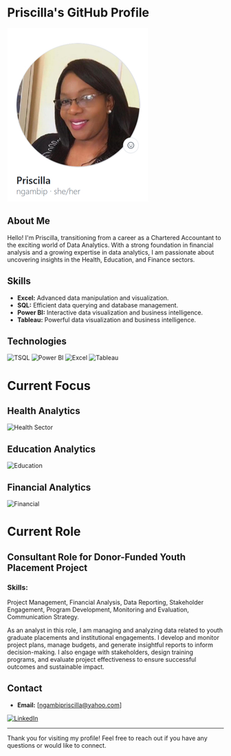 # Priscilla's GitHub Profile

![priscilla](https://github.com/ngambip/Top-uk-Youtubers-2024.githu.io/blob/main/Assets/Images/Profile_pic.png?raw=true)



## About Me

Hello! I'm Priscilla, transitioning from a career as a Chartered Accountant to the exciting world of Data Analytics. With a strong foundation in financial analysis and a growing expertise in data analytics, I am passionate about uncovering insights in the Health, Education, and Finance sectors.

## Skills

- **Excel:** Advanced data manipulation and visualization.
- **SQL:** Efficient data querying and database management.
- **Power BI:** Interactive data visualization and business intelligence.
- **Tableau:** Powerful data visualization and business intelligence.


## Technologies
![TSQL](https://img.shields.io/badge/-TSQL-007ACC?style=flat-square&logo=microsoft-sql-server&logoColor=white)
![Power BI](https://img.shields.io/badge/-Power%20BI-F2C811?style=flat-square&logo=power-bi&logoColor=white)
![Excel](https://img.shields.io/badge/-Excel-217346?style=flat-square&logo=microsoft-excel&logoColor=white)
![Tableau](https://img.shields.io/badge/-Tableau-E97627?style=flat-square&logo=Tableau&logoColor=white)



# Current Focus


## Health Analytics


![Health Sector](https://github.com/ngambip/Top-uk-Youtubers-2024.githu.io/blob/main/Assets/Images/Hospital_Analytics.jpg?raw=true)


## Education Analytics

![Education](https://github.com/ngambip/Top-uk-Youtubers-2024.githu.io/blob/main/Assets/Images/Education_Analytics.jpg?raw=true)


## Financial Analytics


![Financial](https://github.com/ngambip/Top-uk-Youtubers-2024.githu.io/blob/main/Assets/Images/Finance_Analytics.jpg?raw=true)



# Current Role

## Consultant Role for Donor-Funded Youth Placement Project

### Skills: 
Project Management, Financial Analysis, Data Reporting, Stakeholder Engagement, Program Development, Monitoring and Evaluation, Communication Strategy.

As an analyst in this role, I am managing and analyzing data related to youth graduate placements and institutional engagements. I develop and monitor project plans, manage budgets, and generate insightful reports to inform decision-making. I also engage with stakeholders, design training programs, and evaluate project effectiveness to ensure successful outcomes and sustainable impact.




## Contact 

- **Email:** [ngambipriscilla@yahoo.com]
  
[![LinkedIn](https://img.shields.io/badge/LinkedIn-0077B5?style=flat&logo=linkedin&logoColor=white)](https://www.linkedin.com/in/priscilla-ngambi/)






---

Thank you for visiting my profile! Feel free to reach out if you have any questions or would like to connect.


